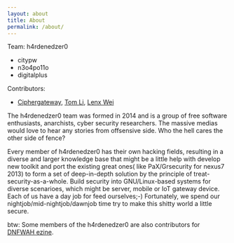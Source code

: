 ```yaml
---
layout: about
title: About
permalink: /about/
---
```


Team: h4rdenedzer0

* citypw
* n3o4po11o
* digitalplus

Contributors:

* [Ciphergateway](https://twitter.com/ciphergateway), [Tom Li](https://biergaizi.info/), [Lenx Wei](https://www.linkedin.com/pub/tao-wei/26/60/25)


The h4rdenedzer0 team was formed in 2014 and is a group of free software enthusiasts, anarchists, cyber security researchers. The massive medias would love to hear any stories from offsensive side. Who the hell cares the other side of fence?

Every member of h4rdenedzer0 has their own hacking fields, resulting in a diverse and larger knowledge base that might be a little help with develop new toolkit and port the existing great ones( like PaX/Grsecurity for nexus7 2013) to form a set of deep-in-depth solution by the principle of treat-security-as-a-whole. Build security into GNU/Linux-based systems for diverse scenarioes, which might be server, mobile or IoT gateway device. Each of us have a day job for feed ourselves;-) Fortunately, we spend our nightjob/mid-nightjob/dawnjob time try to make this shitty world a little secure.

btw: Some members of the h4rdenedzer0 are also contributors for [DNFWAH ezine](https://github.com/citypw/DNFWAH).

